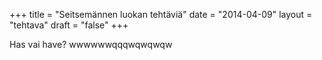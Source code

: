 +++
title = "Seitsemännen luokan tehtäviä"
date = "2014-04-09"
layout = "tehtava"
draft = "false"
+++

Has vai have?
wwwwwwqqqwqwqwqw
